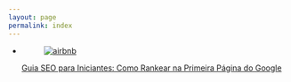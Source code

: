 ```yaml
---
layout: page
permalink: index
---
```


<div class="content">
    <ul class="content-list">
        <li class="content-item">
            <a href="" class="content-link">
                <div class="content-header">
                    <figure>
                        <img src="https://hospitality-on.com/sites/default/files/2018-06/airbnb_logo.png" alt="airbnb">
                    </figure>
                    <p class="item-title">Guia SEO para Iniciantes: Como Rankear na Primeira Página do Google</p>
                </div>
            </a>
        </li>
    </ul>
</div>